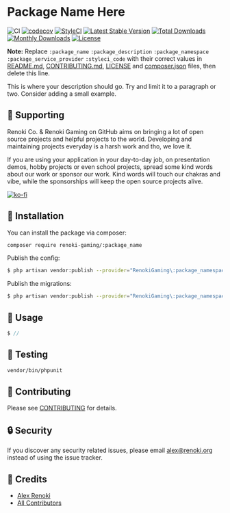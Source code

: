Package Name Here
===================================

![CI](https://github.com/renoki-gaming/:package_name/workflows/CI/badge.svg?branch=master)
[![codecov](https://codecov.io/gh/renoki-gaming/:package_name/branch/master/graph/badge.svg)](https://codecov.io/gh/renoki-gaming/:package_name/branch/master)
[![StyleCI](https://github.styleci.io/repos/:styleci_code/shield?branch=master)](https://github.styleci.io/repos/:styleci_code)
[![Latest Stable Version](https://poser.pugx.org/renoki-gaming/:package_name/v/stable)](https://packagist.org/packages/renoki-gaming/:package_name)
[![Total Downloads](https://poser.pugx.org/renoki-gaming/:package_name/downloads)](https://packagist.org/packages/renoki-gaming/:package_name)
[![Monthly Downloads](https://poser.pugx.org/renoki-gaming/:package_name/d/monthly)](https://packagist.org/packages/renoki-gaming/:package_name)
[![License](https://poser.pugx.org/renoki-gaming/:package_name/license)](https://packagist.org/packages/renoki-gaming/:package_name)

**Note:** Replace  ```:package_name``` ```:package_description``` ```:package_namespace``` ```:package_service_provider``` ```:styleci_code``` with their correct values in [README.md](README.md), [CONTRIBUTING.md](CONTRIBUTING.md), [LICENSE](LICENSE) and [composer.json](composer.json) files, then delete this line.

This is where your description should go. Try and limit it to a paragraph or two. Consider adding a small example.

## 🤝 Supporting

Renoki Co. & Renoki Gaming on GitHub aims on bringing a lot of open source projects and helpful projects to the world. Developing and maintaining projects everyday is a harsh work and tho, we love it.

If you are using your application in your day-to-day job, on presentation demos, hobby projects or even school projects, spread some kind words about our work or sponsor our work. Kind words will touch our chakras and vibe, while the sponsorships will keep the open source projects alive.

[![ko-fi](https://www.ko-fi.com/img/githubbutton_sm.svg)](https://ko-fi.com/R6R42U8CL)

## 🚀 Installation

You can install the package via composer:

```bash
composer require renoki-gaming/:package_name
```

Publish the config:

```bash
$ php artisan vendor:publish --provider="RenokiGaming\:package_namespace\:package_service_provider" --tag="config"
```

Publish the migrations:

```bash
$ php artisan vendor:publish --provider="RenokiGaming\:package_namespace\:package_service_provider" --tag="migrations"
```

## 🙌 Usage

```php
$ //
```

## 🐛 Testing

``` bash
vendor/bin/phpunit
```

## 🤝 Contributing

Please see [CONTRIBUTING](CONTRIBUTING.md) for details.

## 🔒  Security

If you discover any security related issues, please email alex@renoki.org instead of using the issue tracker.

## 🎉 Credits

- [Alex Renoki](https://github.com/rennokki)
- [All Contributors](../../contributors)
